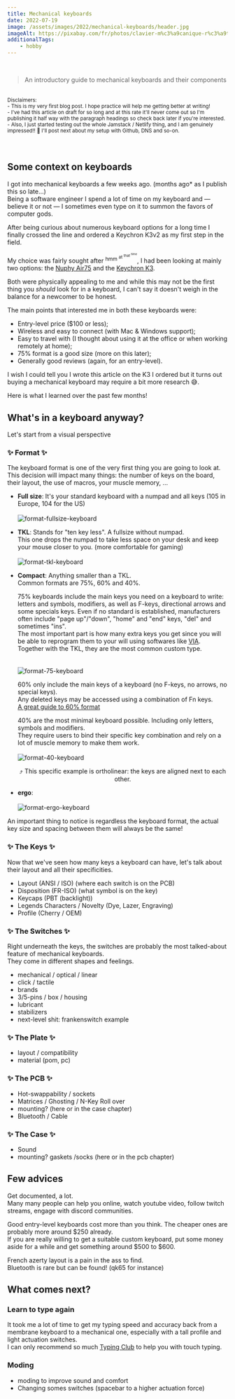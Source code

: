 ```yaml
---
title: Mechanical keyboards
date: 2022-07-19
image: /assets/images/2022/mechanical-keyboards/header.jpg
imageAlt: https://pixabay.com/fr/photos/clavier-m%c3%a9canique-r%c3%a9tro-mise-%c3%a0-plat-6617903/
additionalTags:
    - hobby
---
```


<br/>

> An introductory guide to mechanical keyboards and their components

<br/>
<sub>
Disclaimers:
</sub>
<br/>

<sub>
- This is my very first blog post. I hope practice will help me getting better at writing!
</sub>
<br/>

<sub>
- I've had this article on draft for so long and at this rate it'll never come out so I'm publishing it half way with the paragraph headings so check back later if you're interested.
</sub>
<br/>

<sub>
- Also, I just started testing out the whole Jamstack / Netlify thing, and I am genuinely impressed!! 🤯  
I'll post next about my setup with Github, DNS and so-on.
</sub>
<br/>
<br/>
<br/>

## Some context on keyboards

I got into mechanical keyboards a few weeks ago. (months ago\* as I publish this so late…)  
Being a software engineer I spend a lot of time on my keyboard and — believe it or not — I sometimes even type on it to summon the favors of computer gods.

After being curious about numerous keyboard options for a long time I finally crossed the line and ordered a Keychron K3v2 as my first step in the field.

My choice was fairly sought after <sup>hmm <sup>at <sup>that <sup>time</sup></sup></sup></sup>, I had been looking at mainly two options: the [Nuphy Air75][nuphy-air75] and the [Keychron K3][keychron-k3v2].

Both were physically appealing to me and while this may not be the first thing you _should_ look for in a keyboard, I can't say it doesn't weigh in the balance for a newcomer to be honest.

The main points that interested me in both these keyboards were:

-   Entry-level price ($100 or less);
-   Wireless and easy to connect (with Mac & Windows support);
-   Easy to travel with (I thought about using it at the office or when working remotely at home);
-   75% format is a good size (more on this later);
-   Generally good reviews (again, for an entry-level).

I wish I could tell you I wrote this article on the K3 I ordered but it turns out buying a mechanical keyboard may require a bit more research 😅.

Here is what I learned over the past few months!

## What's in a keyboard anyway?

Let's start from a visual perspective

### ✨ Format ✨

The keyboard format is one of the very first thing you are going to look at. This decision will impact many things: the number of keys on the board, their layout, the use of macros, your muscle memory, …

-   **Full size**: It's your standard keyboard with a numpad and all keys (105 in Europe, 104 for the US)
    <br/><br/>
    ![format-fullsize-keyboard][format-fullsize-keyboard]
    <br/>

-   **TKL**: Stands for "ten key less". A fullsize without numpad.  
    This one drops the numpad to take less space on your desk and keep your mouse closer to you. (more comfortable for gaming)
    <br/><br/>
    ![format-tkl-keyboard][format-tkl-keyboard]
    <br/>

-   **Compact**: Anything smaller than a TKL.  
    Common formats are 75%, 60% and 40%.

    75% keyboards include the main keys you need on a keyboard to write: letters and symbols, modifiers, as well as F-keys, directional arrows and some specials keys. Even if no standard is established, manufacturers often include "page up"/"down", "home" and "end" keys, "del" and sometimes "ins".  
    The most important part is how many extra keys you get since you will be able to reprogram them to your will using softwares like [VIA][via].  
    Together with the TKL, they are the most common custom type.  
    <br/><br/>
    ![format-75-keyboard][format-75-keyboard]
    <br/>

    60% only include the main keys of a keyboard (no F-keys, no arrows, no special keys).  
    Any deleted keys may be accessed using a combination of Fn keys.  
    [A great guide to 60% format][format-60-keyboard-guide]

    40% are the most minimal keyboard possible. Including only letters, symbols and modifiers.  
    They require users to bind their specific key combination and rely on a lot of muscle memory to make them work.
    <br/><br/>
    ![format-40-keyboard][format-40-keyboard]
    <br/>
    <center>⤴️ This specific example is ortholinear: the keys are aligned next to each other.</center>

-   **ergo**:
    <br/><br/>
    ![format-ergo-keyboard][format-ergo-keyboard]
    <br/>

An important thing to notice is regardless the keyboard format, the actual key size and spacing between them will always be the same!

### ✨ The Keys ✨

Now that we've seen how many keys a keyboard can have, let's talk about their layout and all their specificities.

-   Layout (ANSI / ISO) (where each switch is on the PCB)
-   Disposition (FR-ISO) (what symbol is on the key)
-   Keycaps (PBT (backlight))
-   Legends Characters / Novelty (Dye, Lazer, Engraving)
-   Profile (Cherry / OEM)

### ✨ The Switches ✨

Right underneath the keys, the switches are probably the most talked-about feature of mechanical keyboards.  
They come in different shapes and feelings.

-   mechanical / optical / linear
-   click / tactile
-   brands
-   3/5-pins / box / housing
-   lubricant
-   stabilizers
-   next-level shit: frankenswitch example

### ✨ The Plate ✨

-   layout / compatibility
-   material (pom, pc)

### ✨ The PCB ✨

-   Hot-swappability / sockets
-   Matrices / Ghosting / N-Key Roll over
-   mounting? (here or in the case chapter)
-   Bluetooth / Cable

### ✨ The Case ✨

-   Sound
-   mounting? gaskets /socks (here or in the pcb chapter)

## Few advices

Get documented, a lot.  
Many many people can help you online, watch youtube video, follow twitch streams, engage with discord communities.

Good entry-level keyboards cost more than you think. The cheaper ones are probably more around $250 already.  
If you are really willing to get a suitable custom keyboard, put some money aside for a while and get something around $500 to $600.

French azerty layout is a pain in the ass to find.  
Bluetooth is rare but can be found! (qk65 for instance)

## What comes next?

### Learn to type again

It took me a lot of time to get my typing speed and accuracy back from a membrane keyboard to a mechanical one, especially with a tall profile and light actuation switches.  
I can only recommend so much [Typing Club][typing-club] to help you with touch typing.

### Moding

-   moding to improve sound and comfort
-   Changing somes switches (spacebar to a higher actuation force)

[nuphy-air75]: https://nuphy.com/products/air75
[keychron-k3v2]: https://www.keychron.com/products/keychron-k3-wireless-mechanical-keyboard
[via]: https://www.caniusevia.com
[format-60-keyboard-guide]: https://github.com/astronautr/60p-keyboard-layout
[typing-club]: https://www.typingclub.com
[format-fullsize-keyboard]: /assets/images/2022/mechanical-keyboards/format-fullsize-keyboard.png "Example fullsize keyboard"
[format-tkl-keyboard]: /assets/images/2022/mechanical-keyboards/format-tkl-keyboard.png "Example tenkeyless keyboard"
[format-75-keyboard]: /assets/images/2022/mechanical-keyboards/format-75-keyboard.png "Example 75% keyboard"
[format-40-keyboard]: /assets/images/2022/mechanical-keyboards/format-40-keyboard.png "Example 40% keyboard"
[format-ergo-keyboard]: /assets/images/2022/mechanical-keyboards/format-ergo-keyboard.png "Example ergo keyboard"
